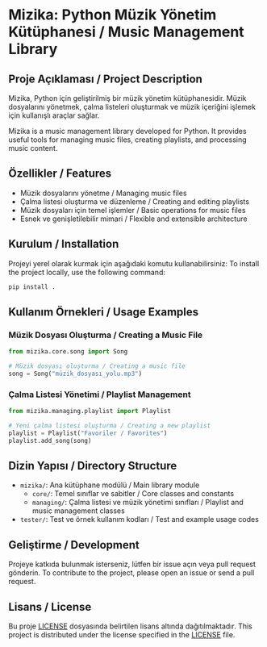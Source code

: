 # Mizika: Python Müzik Yönetim Kütüphanesi / Music Management Library

## Proje Açıklaması / Project Description
Mizika, Python için geliştirilmiş bir müzik yönetim kütüphanesidir. Müzik dosyalarını yönetmek, çalma listeleri oluşturmak ve müzik içeriğini işlemek için kullanışlı araçlar sağlar.

Mizika is a music management library developed for Python. It provides useful tools for managing music files, creating playlists, and processing music content.

## Özellikler / Features
- Müzik dosyalarını yönetme / Managing music files
- Çalma listesi oluşturma ve düzenleme / Creating and editing playlists
- Müzik dosyaları için temel işlemler / Basic operations for music files
- Esnek ve genişletilebilir mimari / Flexible and extensible architecture

## Kurulum / Installation
Projeyi yerel olarak kurmak için aşağıdaki komutu kullanabilirsiniz:
To install the project locally, use the following command:

```bash
pip install .
```

## Kullanım Örnekleri / Usage Examples

### Müzik Dosyası Oluşturma / Creating a Music File
```python
from mizika.core.song import Song

# Müzik dosyası oluşturma / Creating a music file
song = Song("müzik_dosyası_yolu.mp3")
```

### Çalma Listesi Yönetimi / Playlist Management
```python
from mizika.managing.playlist import Playlist

# Yeni çalma listesi oluşturma / Creating a new playlist
playlist = Playlist("Favoriler / Favorites")
playlist.add_song(song)
```

## Dizin Yapısı / Directory Structure
- `mizika/`: Ana kütüphane modülü / Main library module
  - `core/`: Temel sınıflar ve sabitler / Core classes and constants
  - `managing/`: Çalma listesi ve müzik yönetimi sınıfları / Playlist and music management classes
- `tester/`: Test ve örnek kullanım kodları / Test and example usage codes

## Geliştirme / Development
Projeye katkıda bulunmak isterseniz, lütfen bir issue açın veya pull request gönderin.
To contribute to the project, please open an issue or send a pull request.

## Lisans / License
Bu proje [LICENSE](LICENSE) dosyasında belirtilen lisans altında dağıtılmaktadır.
This project is distributed under the license specified in the [LICENSE](LICENSE) file.
